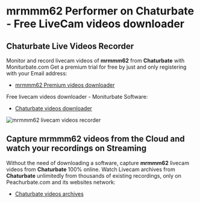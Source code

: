 # mrmmm62 Performer on Chaturbate - Free LiveCam videos downloader

## Chaturbate Live Videos Recorder

Monitor and record livecam videos of **mrmmm62** from **Chaturbate** with Moniturbate.com
Get a premium trial for free by just and only registering with your Email address:
* [mrmmm62 Premium videos downloader](https://moniturbate.com/request-demo-licence-key.html)

Free livecam videos downloader - Moniturbate Software:
* [Chaturbate videos downloader](https://moniturbate.com/moniturbate-download-software.html)

![mrmmm62 livecam videos recorder](https://peachurnet.com/templates/moniturbate-software.png)


## Capture mrmmm62 videos from the Cloud and watch your recordings on Streaming

Without the need of downloading a software, capture **mrmmm62** livecam videos from **Chaturbate** 100% online.
Watch Livecam archives from **Chaturbate** unlimitedly from thousands of existing recordings, only on Peachurbate.com and its websites network:
* [Chaturbate videos archives](https://peachurnet.com/)